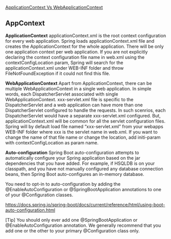 
[ApplicationContext Vs WebApplicationContext](#appContext)

## AppContext

**ApplicationContext** applicationContext.xml is the root context configuration for every web application. Spring loads applicationContext.xml file and creates the ApplicationContext for the whole application. There will be only one application context per web application. If you are not explicitly declaring the context configuration file name in web.xml using the contextConfigLocation param, Spring will search for the applicationContext.xml under WEB-INF folder and throw FileNotFoundException if it could not find this file.


**WebApplicationContext** Apart from ApplicationContext, there can be multiple WebApplicationContext in a single web application. In simple words, each DispatcherServlet associated with single WebApplicationContext. xxx-servlet.xml file is specific to the DispatcherServlet and a web application can have more than one DispatcherServlet configured to handle the requests. In such scenrios, each DispatcherServlet would have a separate xxx-servlet.xml configured. But, applicationContext.xml will be common for all the servlet configuration files. Spring will by default load file named “xxx-servlet.xml” from your webapps WEB-INF folder where xxx is the servlet name in web.xml. If you want to change the name of that file name or change the location, add initi-param with contextConfigLocation as param name.

**Auto-configuration**
Spring Boot auto-configuration attempts to automatically configure your Spring application based on the jar dependencies that you have added. For example, if HSQLDB is on your classpath, and you have not manually configured any database connection beans, then Spring Boot auto-configures an in-memory database.

You need to opt-in to auto-configuration by adding the @EnableAutoConfiguration or @SpringBootApplication annotations to one of your @Configuration classes.


https://docs.spring.io/spring-boot/docs/current/reference/html/using-boot-auto-configuration.html


[Tip]
You should only ever add one @SpringBootApplication or @EnableAutoConfiguration annotation. We generally recommend that you add one or the other to your primary @Configuration class only.


